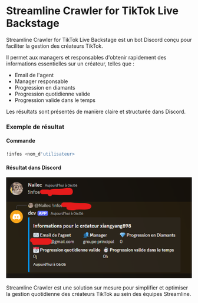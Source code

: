 # Streamline Crawler for TikTok Live Backstage

Streamline Crawler for TikTok Live Backstage est un bot Discord conçu pour faciliter la gestion des créateurs TikTok. 

Il permet aux managers et responsables d'obtenir rapidement des informations essentielles sur un créateur, telles que :
- Email de l'agent
- Manager responsable
- Progression en diamants
- Progression quotidienne valide
- Progression valide dans le temps

Les résultats sont présentés de manière claire et structurée dans Discord.

### Exemple de résultat

#### Commande
```bash
!infos <nom_d'utilisateur>
```

#### Résultat dans Discord
![Exemple de commande](media/1.png)

Streamline Crawler est une solution sur mesure pour simplifier et optimiser la gestion quotidienne des créateurs TikTok au sein des équipes Streamline.


